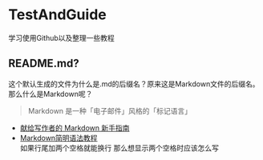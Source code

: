 # TestAndGuide
学习使用Github以及整理一些教程
## README.md?
这个默认生成的文件为什么是.md的后缀名？原来这是Markdown文件的后缀名。那么什么是Markdown呢？
> Markdown 是一种「电子邮件」风格的「标记语言」

- [献给写作者的 Markdown 新手指南](http://www.jianshu.com/p/q81RER)
- [Markdown简明语法教程](https://github.com/Melo618/Simple-Markdown-Guide)  
如果行尾加两个空格就能换行  那么想显示两个空格时应该怎么写
